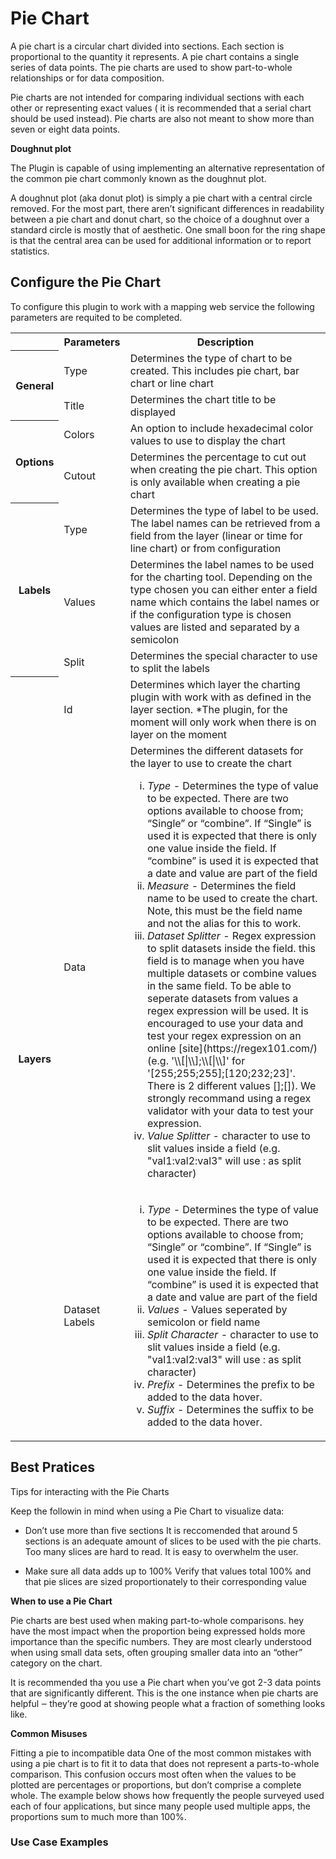 # Pie Chart

A pie chart is a circular chart divided into sections. Each section is proportional to the quantity it represents. A pie chart contains a single series of data points. The pie charts are used to show part-to-whole relationships or for data composition.

Pie charts are not intended for comparing individual sections with each other or representing exact values ( it is recommended that a serial chart should be used instead). Pie charts are also not meant to show more than seven or eight data points.

**Doughnut plot**

The Plugin is capable of using implementing an alternative representation of the common pie chart commonly known as the doughnut plot.

A doughnut plot (aka donut plot) is simply a pie chart with a central circle removed. For the most part, there aren’t significant differences in readability between a pie chart and donut chart, so the choice of a doughnut over a standard circle is mostly that of aesthetic. One small boon for the ring shape is that the central area can be used for additional information or to report statistics.

## Configure the Pie Chart

To configure this plugin to work with a mapping web service the following parameters are requited to be completed.

<table>
  <tr>
    <th></th>
    <th>Parameters</th>
    <th>Description</th>
  </tr>
 <tr>
    <th rowspan="2">General</th>
    <td id=parameters>Type</td>
    <td>Determines the type of chart to be created. This includes pie chart, bar chart or line chart</td>
  </tr>
  <tr>
    <td id=parameters>Title</td>
    <td>Determines the chart title to be displayed</td>
  </tr>
   <tr>
    <th rowspan="2">Options</th>
    <td id=parameters>Colors</td>
    <td>An option to include hexadecimal color values to use to display the chart</td>
  </tr>
  <tr>
    <td id=parameters>Cutout</td>
    <td>Determines the percentage to cut out when creating the pie chart. This option is only available when creating a pie chart</td>
  </tr>
    <tr>
    <th rowspan="3">Labels</th>
    <td id=parameters>Type</td>
    <td>Determines the type of label to be used. The label names can be retrieved from a field from the layer (linear or time for line chart) or from configuration</td>
  </tr>
  <tr>
    <td id=parameters>Values</td>
    <td>Determines the label names to be used for the charting tool. Depending on the type chosen you can either enter a field name which contains the label names or if the configuration type is chosen values are listed and separated by a semicolon</td>
  </tr>
    <tr>
    <td id=parameters>Split</td>
    <td>Determines the special character to use to split the labels</td>
  </tr>
   <tr>
    <th rowspan="3">Layers</th>
    <td id=parameters>Id</td>
    <td>Determines which layer the charting plugin with work with as defined in the layer section. *The plugin, for the moment will only work when there is on layer on the moment</td>
  </tr>
  <tr>
    <td id=parameters>Data</td>
    <td>Determines the different datasets for the layer to use to create the chart
        <ol type="i">
            <li id=tablelist>
            <i>Type</i> - Determines the type of value to be expected. There are two options available to choose from; “Single” or “combine”. If “Single” is used it is expected that there is only one value inside the field. If “combine” is used it is expected that a date and value are part of the field
            </li>
            <li id=tablelist>
            <i>Measure</i> - Determines the field name to be used to create the chart. Note, this must be the field name and not the alias for this to work.
            </li>
            <li id=tablelist>
            <i>Dataset Splitter</i> - Regex expression to split datasets inside the field. this field is to manage when you have multiple datasets or combine values in the same field. To be able to seperate datasets from values a regex expression will be used. It is encouraged to use your data and test your regex expression on an online [site](https://regex101.com/)
            (e.g. '\\[|\\];\\[|\\]' for '[255;255;255];[120;232;23]'. There is 2 different values [];[]). We strongly recommand using a regex validator with your data to test your expression.
            </li>
            <li id=tablelist>
            <i>Value Splitter</i> - character to use to slit values inside a field (e.g. "val1:val2:val3" will use : as split character)
            </li>
        </ol>
    </td>
  </tr>
    <tr>
    <td id=parameters>Dataset Labels</td>
    <td>
        <ol type="i">
            <li id=tablelist>
            <i>Type</i> -  Determines the type of value to be expected. There are two options available to choose from; “Single” or “combine”. If “Single” is used it is expected that there is only one value inside the field. If “combine” is used it is expected that a date and value are part of the field
            </li>
            <li id=tablelist>
            <i>Values</i> - Values seperated by semicolon or field name
            </li>
            <li id=tablelist>
            <i>Split Character</i> - character to use to slit values inside a field (e.g. "val1:val2:val3" will use : as split character)
            </li>
            <li id=tablelist>
            <i>Prefix</i> - Determines the prefix to be added to the data hover.
            </li>
            <li id=tablelist>
            <i>Suffix</i> - Determines the suffix to be added to the data hover.
            </li>
        </ol>
    </td>
  </tr>
</table>

## Best Pratices

Tips for interacting with the Pie Charts

Keep the followin in mind when using a Pie Chart to visualize data:

- Don’t use more than five sections It is reccomended that around 5 sections is an adequate amount of slices to be used with the pie charts. Too many slices are hard to read. It is easy to overwhelm the user.

- Make sure all data adds up to 100% Verify that values total 100% and that pie slices are sized proportionately to their corresponding value

**When to use a Pie Chart**

Pie charts are best used when making part-to-whole comparisons. hey have the most impact when the proportion being expressed holds more importance than the specific numbers. They are most clearly understood when using small data sets, often grouping smaller data into an “other” category on the chart.

It is recommended tha you use a Pie chart when you’ve got 2-3 data points that are significantly different. This is the one instance when pie charts are helpful ‒ they’re good at showing people what a fraction of something looks like.

**Common Misuses**

Fitting a pie to incompatible data One of the most common mistakes with using a pie chart is to fit it to data that does not represent a parts-to-whole comparison. This confusion occurs most often when the values to be plotted are percentages or proportions, but don’t comprise a complete whole. The example below shows how frequently the people surveyed used each of four applications, but since many people used multiple apps, the proportions sum to much more than 100%.

### Use Case Examples
